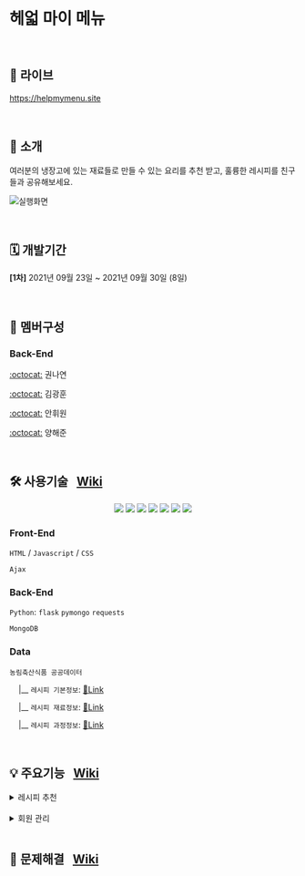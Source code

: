 # 헤얿 마이 메뉴

<br>

## 🔗 라이브
<a href="https://helpmymenu.site">https://helpmymenu.site</a>

<br>

## 📢 소개
여러분의 냉장고에 있는 재료들로 만들 수 있는 요리를 추천 받고, 훌륭한 레시피를 친구들과 공유해보세요.

![실행화면](https://user-images.githubusercontent.com/43202607/135443176-6dfae082-289a-4b4c-9ba8-b75cd0147e4c.gif)

<br>

## 🗓 개발기간
**[1차]** 2021년 09월 23일 ~ 2021년 09월 30일 (8일)

<br>

## 🧙 멤버구성
### Back-End

[:octocat:](https://github.com/hellonayeon) 권나연

[:octocat:](https://github.com/KKHoon210417) 김광훈 

[:octocat:](https://github.com/HWON0720) 안휘원 

[:octocat:](https://github.com/profoundsea25) 양해준

<br>

## 🛠 사용기술 &nbsp; [Wiki](https://github.com/hellonayeon/recipe-recommend-service/wiki/%EC%82%AC%EC%9A%A9-%EA%B8%B0%EC%88%A0-%EC%86%8C%EA%B0%9C)

<p align="center">
  <img src="https://img.shields.io/badge/Python-3766AB?style=flat-square&logo=Python&logoColor=white"/>
  <img src="https://img.shields.io/badge/JavaScript-ffb13b?style=flat-square&logo=javascript&logoColor=white"/>
  <img src="https://img.shields.io/badge/HTML-E34F26?style=flat-square&logo=html5&logoColor=white"/>
  <img src="https://img.shields.io/badge/CSS-1572B6?style=flat-square&logo=css3&logoColor=white"/>
  <img src="https://img.shields.io/badge/mongoDB-47A248?style=flat-square&logo=mongodb&logoColor=white"/>
  <img src="https://img.shields.io/badge/PyCharm-000000?style=flat-square&logo=pycharm&logoColor=white"/>
  <img src="https://img.shields.io/badge/aws-333664?style=flat-square&logo=amazon-aws&logoColor=white"/>
</p>

### Front-End

`HTML` / `Javascript` / `CSS`

`Ajax`

### Back-End

`Python`: `flask` `pymongo` `requests`

`MongoDB`

### Data

`농림축산식품 공공데이터`

&nbsp;&nbsp;&nbsp; |__ `레시피 기본정보`: [🔗Link](https://data.mafra.go.kr/opendata/data/indexOpenDataDetail.do?data_id=20150827000000000464&filter_ty=)

&nbsp;&nbsp;&nbsp; |__ `레시피 재료정보`: [🔗Link](https://data.mafra.go.kr/opendata/data/indexOpenDataDetail.do?data_id=20150827000000000465&filter_ty=)

&nbsp;&nbsp;&nbsp; |__ `레시피 과정정보`: [🔗Link](https://data.mafra.go.kr/opendata/data/indexOpenDataDetail.do?data_id=20150827000000000466&filter_ty=)

<br>

## 💡 주요기능 &nbsp; [Wiki](https://github.com/hellonayeon/recipe-recommend-service/wiki/%EC%A3%BC%EC%9A%94-%EA%B8%B0%EB%8A%A5-%EC%86%8C%EA%B0%9C)

<details markdown="1">
<summary>레시피 추천</summary>

#### 재료 선택
     
What's in my 냉장고? 자신이 가지고 있는 재료를 입력할 수 있습니다.

*  입력한 재료 텍스트 자동완성
*  원하는 음식 분류 선택
*  난이도, 조리시간 선택

<br>

#### 레시피 추천

입력한 재료들로 만들 수 있는 레시피를 추천합니다.
   
* 썸네일
* 레시피에 대한 간단한 요약

레시피 조회 필터를 적용할 수 있습니다.

* 좋아요 / 이름순 
* 조리 난이도 / 소요 시간 / 요리 타입(한식, 중식, 양식, 일식)

원하는 키워드를 포함하는 레시피를 검색할 수 있습니다.

* 입력한 키워드에 포함된 레시피 이름들 자동 완성
  
<br>
  
#### 좋아요 ♥
   
관심있는 레시피는 좋아요를 통해 저장이 가능합니다.
  
* 레시피 리스트와 상세 페이지에서 좋아요 선택
* 좋아요 취소

<br>

#### 좋아요 TOP20

`좋아요 ♥` 많이 받은 상위 20개의 레시피들을 메인 화면에 보여줍니다.

<br>

#### 댓글

레시피에 간단한 의견을 남길 수 있습니다.

* 상세페이지에서 댓글 작성 가능
* 댓글 수정/삭제/이미지 업로드 기능

</details>

<br>

<details markdown="1">
<summary>회원 관리</summary>

#### 회원가입 및 로그인

이메일을 통해 회원가입/로그인을 합니다.

<br>

#### 마이페이지

자신의 활동 기록들을 확인할 수 있습니다.

* 프로필 내용과 프로필 이미지 수정
* 자신의 활동을 확인 가능: 댓글, `좋아요 ♥`를 누른 레시피, 작성한 레시피
  
</details>


<br>

## 👾 문제해결 &nbsp; [Wiki](https://github.com/hellonayeon/recipe-recommend-service/wiki/%EB%AC%B8%EC%A0%9C-%ED%95%B4%EA%B2%B0-%EA%B3%BC%EC%A0%95)
 
